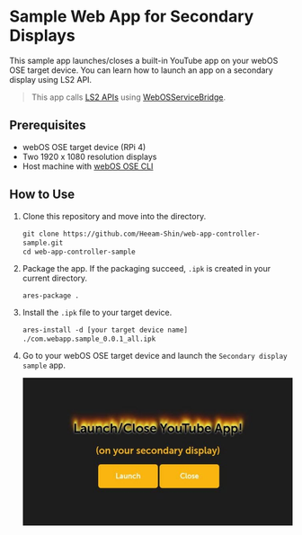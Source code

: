 # Sample Web App for Secondary Displays

This sample app launches/closes a built-in YouTube app on your webOS OSE target device. You can learn how to launch an app on a secondary display using LS2 API.

> This app calls [LS2 APIs](https://www.webosose.org/docs/guides/development/web-apps/using-ls2-api-in-web-apps/) using [WebOSServiceBridge](https://www.webosose.org/docs/reference/webosservicebridge-api/webosservicebridge-api-reference/).

## Prerequisites

- webOS OSE target device (RPi 4)
- Two 1920 x 1080 resolution displays
- Host machine with [webOS OSE CLI](https://www.webosose.org/docs/tools/sdk/cli/cli-user-guide/#installing-cli)

## How to Use

1. Clone this repository and move into the directory.

    ```
    git clone https://github.com/Heeam-Shin/web-app-controller-sample.git
    cd web-app-controller-sample
    ```

2. Package the app. If the packaging succeed, `.ipk` is created in your current directory.

    ```
    ares-package .
    ```

3. Install the `.ipk` file to your target device.

    ```
    ares-install -d [your target device name] ./com.webapp.sample_0.0.1_all.ipk
    ```

4. Go to your webOS OSE target device and launch the `Secondary display sample` app.

    ![App screenshot](./images/screenshot-web-app-controller.jpg)